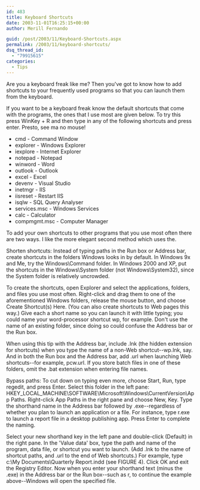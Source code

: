 ```yaml
---
id: 483
title: Keyboard Shortcuts
date: 2003-11-01T16:25:15+00:00
author: Merill Fernando

guid: /post/2003/11/Keyboard-Shortcuts.aspx
permalink: /2003/11/keyboard-shortcuts/
dsq_thread_id:
  - "79915615"
categories:
  - Tips
---
```

<body xmlns="http://www.w3.org/1999/xhtml">
    <p>
        Are you a keyboard freak like me? Then you've got to know how to add shortcuts to
        your frequently used programs so that you can launch them from the keyboard.
    </p>
    <p>
        If you want to be a keyboard freak know the default shortcuts that come with the programs,
        the ones that I use most are given below. To try this press WinKey + R and then type
        in any of the following shortcuts and press enter. Presto, see ma no mouse!
    </p>
    <ul>
        <li>
            cmd - Command Window</li>
        <li>
            explorer - Windows Explorer</li>
        <li>
            iexplore - Internet Explorer</li>
        <li>
            notepad - Notepad</li>
        <li>
            winword - Word</li>
        <li>
            outlook - Outlook</li>
        <li>
            excel - Excel</li>
        <li>
            devenv - Visual Studio</li>
        <li>
            inetmgr - IIS</li>
        <li>
            iisreset - Restart IIS</li>
        <li>
            isqlw - SQL Query Analyser</li>
        <li>
            services.msc - Windows Services</li>
        <li>
            calc - Calculator</li>
        <li>
            compmgmt.msc - Computer Manager</li>
    </ul>
    <p>
        To add your own shortcuts to other programs that you use most often there are two
        ways. I like the more elegant second method which uses the.
    </p>
    <p>
        Shorten shortcuts: Instead of typing paths in the Run box or Address bar, create shortcuts
        in the folders Windows looks in by default. In Windows 9x and Me, try the Windows\Command
        folder. In Windows 2000 and XP, put the shortcuts in the Windows\System folder (not
        Windows\System32), since the System folder is relatively uncrowded. 
    </p>
    <p>
        To create the shortcuts, open Explorer and select the applications, folders, and files
        you use most often. Right-click and drag them to one of the aforementioned Windows
        folders, release the mouse button, and choose Create Shortcut(s) Here. (You can also
        create shortcuts to Web pages this way.) Give each a short name so you can launch
        it with little typing; you could name your word-processor shortcut wp, for example.
        Don't use the name of an existing folder, since doing so could confuse the Address
        bar or the Run box.
    </p>
    <p>
        When using this tip with the Address bar, include .lnk (the hidden extension for shortcuts)
        when you type the name of a non-Web shortcut--wp.lnk, say. And in both the Run box
        and the Address bar, add .url when launching Web shortcuts--for example, pcw.url.
        If you store batch files in one of these folders, omit the .bat extension when entering
        file names.
    </p>
    <p>
        Bypass paths: To cut down on typing even more, choose Start, Run, type regedit, and
        press Enter. Select this folder in the left pane: HKEY_LOCAL_MACHINE\SOFTWARE\Microsoft\Windows\CurrentVersion\App
        Paths. Right-click App Paths in the right pane and choose New, Key. Type the shorthand
        name in the Address bar followed by .exe--regardless of whether you plan to launch
        an application or a file. For instance, type r.exe to launch a report file in a desktop
        publishing app. Press Enter to complete the naming. 
    </p>
    <p>
        Select your new shorthand key in the left pane and double-click (Default) in the right
        pane. In the 'Value data' box, type the path and name of the program, data file, or
        shortcut you want to launch. (Add .lnk to the name of shortcut paths, and .url to
        the end of Web shortcuts.) For example, type c:\My Documents\Quarterly Report.indd
        (see FIGURE 4). Click OK and exit the Registry Editor. Now when you enter your shorthand
        text (minus the .exe) in the Address bar or the Run box--such as r, to continue the
        example above--Windows will open the specified file.
    </p>
</body>